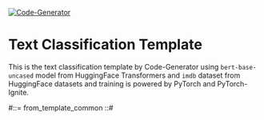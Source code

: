 [![Code-Generator](https://badgen.net/badge/Template%20by/Code-Generator/ee4c2c?labelColor=eaa700)](https://github.com/pytorch-ignite/code-generator)

# Text Classification Template

This is the text classification template by Code-Generator using `bert-base-uncased` model from HuggingFace Transformers and `imdb` dataset from HuggingFace datasets and training is powered by PyTorch and PyTorch-Ignite.

#::= from_template_common ::#
